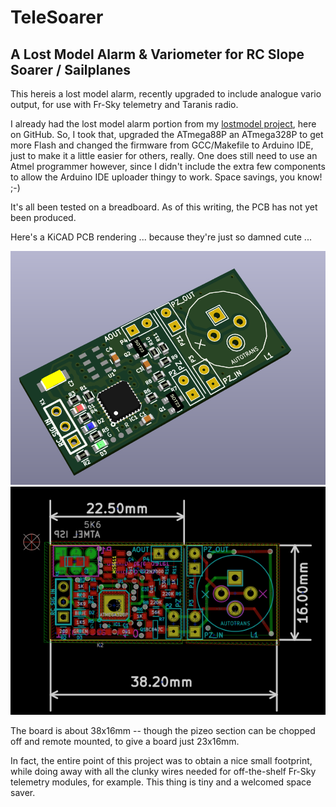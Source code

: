 # TeleSoarer
## A Lost Model Alarm &amp; Variometer for RC Slope Soarer / Sailplanes

This hereis a lost model alarm, recently upgraded to include analogue vario output, for use with Fr-Sky telemetry and Taranis radio.

I already had the lost model alarm portion from my [lostmodel project](https://github.com/gruvin/lostmodel), here on GitHub. 
So, I took that, upgraded the ATmega88P an ATmega328P to get more Flash and changed the firmware from GCC/Makefile to Arduino IDE, just to make it a little easier for others, really. One does still need to use an Atmel programmer however, since I didn't include the extra few components to allow the Arduino IDE uploader thingy to work. Space savings, you know! ;-)

It's all been tested on a breadboard. As of this writing, the PCB has not yet been produced. 

Here's a KiCAD PCB rendering ... because they're just so damned cute ...

<img src="img/kicad_render.png">
<img src="img/kicad_size.png">

The board is about 38x16mm -- though the pizeo section can be chopped off and remote mounted, to give a board just 23x16mm.

In fact, the entire point of this project was to obtain a nice small footprint, while doing away with all the clunky wires needed for off-the-shelf Fr-Sky telemetry modules, for example. This thing is tiny and a welcomed space saver.





